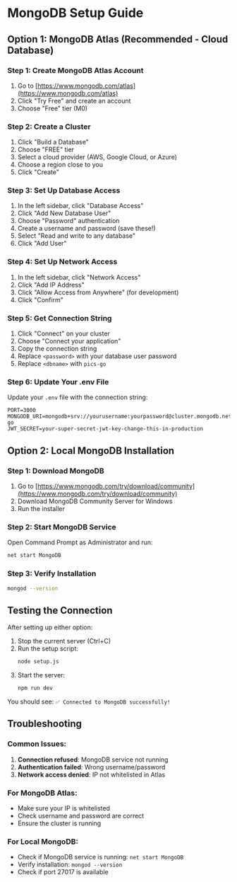 # MongoDB Setup Guide

## Option 1: MongoDB Atlas (Recommended - Cloud Database)

### Step 1: Create MongoDB Atlas Account
1. Go to [https://www.mongodb.com/atlas](https://www.mongodb.com/atlas)
2. Click "Try Free" and create an account
3. Choose "Free" tier (M0)

### Step 2: Create a Cluster
1. Click "Build a Database"
2. Choose "FREE" tier
3. Select a cloud provider (AWS, Google Cloud, or Azure)
4. Choose a region close to you
5. Click "Create"

### Step 3: Set Up Database Access
1. In the left sidebar, click "Database Access"
2. Click "Add New Database User"
3. Choose "Password" authentication
4. Create a username and password (save these!)
5. Select "Read and write to any database"
6. Click "Add User"

### Step 4: Set Up Network Access
1. In the left sidebar, click "Network Access"
2. Click "Add IP Address"
3. Click "Allow Access from Anywhere" (for development)
4. Click "Confirm"

### Step 5: Get Connection String
1. Click "Connect" on your cluster
2. Choose "Connect your application"
3. Copy the connection string
4. Replace `<password>` with your database user password
5. Replace `<dbname>` with `pics-go`

### Step 6: Update Your .env File
Update your `.env` file with the connection string:
```env
PORT=3000
MONGODB_URI=mongodb+srv://yourusername:yourpassword@cluster.mongodb.net/pics-go
JWT_SECRET=your-super-secret-jwt-key-change-this-in-production
```

## Option 2: Local MongoDB Installation

### Step 1: Download MongoDB
1. Go to [https://www.mongodb.com/try/download/community](https://www.mongodb.com/try/download/community)
2. Download MongoDB Community Server for Windows
3. Run the installer

### Step 2: Start MongoDB Service
Open Command Prompt as Administrator and run:
```bash
net start MongoDB
```

### Step 3: Verify Installation
```bash
mongod --version
```

## Testing the Connection

After setting up either option:

1. Stop the current server (Ctrl+C)
2. Run the setup script:
   ```bash
   node setup.js
   ```
3. Start the server:
   ```bash
   npm run dev
   ```

You should see: `✅ Connected to MongoDB successfully!`

## Troubleshooting

### Common Issues:
1. **Connection refused**: MongoDB service not running
2. **Authentication failed**: Wrong username/password
3. **Network access denied**: IP not whitelisted in Atlas

### For MongoDB Atlas:
- Make sure your IP is whitelisted
- Check username and password are correct
- Ensure the cluster is running

### For Local MongoDB:
- Check if MongoDB service is running: `net start MongoDB`
- Verify installation: `mongod --version`
- Check if port 27017 is available 